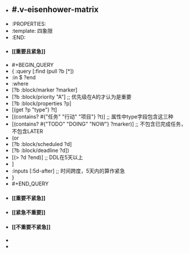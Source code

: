 - ## #.v-eisenhower-matrix
- :PROPERTIES:
- :template: 四象限
- :END:
- #### [[重要且紧急]]
- #+BEGIN_QUERY
- {    :query [:find (pull ?b [*])
- :in $ ?end
- :where
- [?b :block/marker ?marker]
- [?b :block/priority "A"] ;; 优先级在A的才认为是重要
- [?b :block/properties ?p]
- [(get ?p "type") ?t]
- [(contains? #{"任务" "行动" "项目"} ?t)] ;; 属性中type字段包含这三种
- [(contains? #{"TODO" "DOING" "NOW"} ?marker)] ;; 不包含已完成任务，不包含LATER
- (or
- [?b :block/scheduled ?d]
- [?b :block/deadline ?d])
- [(> ?d ?end)]  ;; DDL在5天以上
- ]
- :inputs [:5d-after] ;; 时间跨度，5天内的算作紧急
- }
- #+END_QUERY
- #### [[重要不紧急]]
- #### [[紧急不重要]]
- #### [[不重要不紧急]]
-
-
